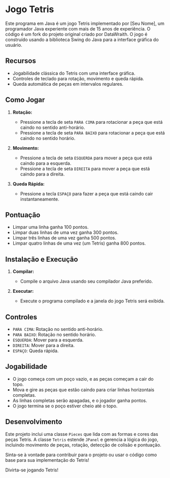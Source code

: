 # Jogo Tetris

Este programa em Java é um jogo Tetris implementado por [Seu Nome], um programador Java experiente com mais de 15 anos de experiência. O código é um fork do projeto original criado por DataWraith. O jogo é construído usando a biblioteca Swing do Java para a interface gráfica do usuário.

## Recursos
- Jogabilidade clássica do Tetris com uma interface gráfica.
- Controles de teclado para rotação, movimento e queda rápida.
- Queda automática de peças em intervalos regulares.

## Como Jogar
1. **Rotação:**
   - Pressione a tecla de seta `PARA CIMA` para rotacionar a peça que está caindo no sentido anti-horário.
   - Pressione a tecla de seta `PARA BAIXO` para rotacionar a peça que está caindo no sentido horário.

2. **Movimento:**
   - Pressione a tecla de seta `ESQUERDA` para mover a peça que está caindo para a esquerda.
   - Pressione a tecla de seta `DIREITA` para mover a peça que está caindo para a direita.

3. **Queda Rápida:**
   - Pressione a tecla `ESPAÇO` para fazer a peça que está caindo cair instantaneamente.

## Pontuação
- Limpar uma linha ganha 100 pontos.
- Limpar duas linhas de uma vez ganha 300 pontos.
- Limpar três linhas de uma vez ganha 500 pontos.
- Limpar quatro linhas de uma vez (um Tetris) ganha 800 pontos.

## Instalação e Execução
1. **Compilar:**
   - Compile o arquivo Java usando seu compilador Java preferido.

2. **Executar:**
   - Execute o programa compilado e a janela do jogo Tetris será exibida.

## Controles
- `PARA CIMA`: Rotação no sentido anti-horário.
- `PARA BAIXO`: Rotação no sentido horário.
- `ESQUERDA`: Mover para a esquerda.
- `DIREITA`: Mover para a direita.
- `ESPAÇO`: Queda rápida.

## Jogabilidade
- O jogo começa com um poço vazio, e as peças começam a cair do topo.
- Mova e gire as peças que estão caindo para criar linhas horizontais completas.
- As linhas completas serão apagadas, e o jogador ganha pontos.
- O jogo termina se o poço estiver cheio até o topo.

## Desenvolvimento
Este projeto inclui uma classe `Pieces` que lida com as formas e cores das peças Tetris. A classe `Tetris` estende `JPanel` e gerencia a lógica do jogo, incluindo movimento de peças, rotação, detecção de colisão e pontuação.

Sinta-se à vontade para contribuir para o projeto ou usar o código como base para sua implementação do Tetris!

Divirta-se jogando Tetris!
